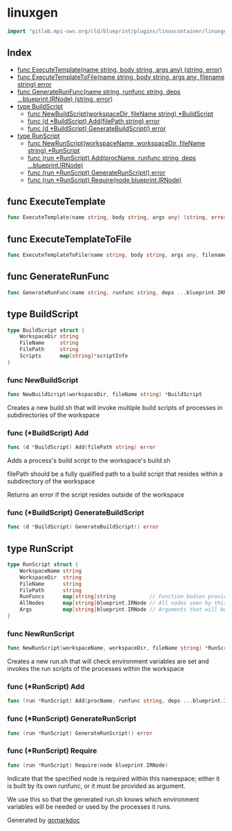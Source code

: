 <!-- Code generated by gomarkdoc. DO NOT EDIT -->

# linuxgen

```go
import "gitlab.mpi-sws.org/cld/blueprint/plugins/linuxcontainer/linuxgen"
```

## Index

- [func ExecuteTemplate\(name string, body string, args any\) \(string, error\)](<#ExecuteTemplate>)
- [func ExecuteTemplateToFile\(name string, body string, args any, filename string\) error](<#ExecuteTemplateToFile>)
- [func GenerateRunFunc\(name string, runfunc string, deps ...blueprint.IRNode\) \(string, error\)](<#GenerateRunFunc>)
- [type BuildScript](<#BuildScript>)
  - [func NewBuildScript\(workspaceDir, fileName string\) \*BuildScript](<#NewBuildScript>)
  - [func \(d \*BuildScript\) Add\(filePath string\) error](<#BuildScript.Add>)
  - [func \(d \*BuildScript\) GenerateBuildScript\(\) error](<#BuildScript.GenerateBuildScript>)
- [type RunScript](<#RunScript>)
  - [func NewRunScript\(workspaceName, workspaceDir, fileName string\) \*RunScript](<#NewRunScript>)
  - [func \(run \*RunScript\) Add\(procName, runfunc string, deps ...blueprint.IRNode\)](<#RunScript.Add>)
  - [func \(run \*RunScript\) GenerateRunScript\(\) error](<#RunScript.GenerateRunScript>)
  - [func \(run \*RunScript\) Require\(node blueprint.IRNode\)](<#RunScript.Require>)


<a name="ExecuteTemplate"></a>
## func ExecuteTemplate

```go
func ExecuteTemplate(name string, body string, args any) (string, error)
```



<a name="ExecuteTemplateToFile"></a>
## func ExecuteTemplateToFile

```go
func ExecuteTemplateToFile(name string, body string, args any, filename string) error
```



<a name="GenerateRunFunc"></a>
## func GenerateRunFunc

```go
func GenerateRunFunc(name string, runfunc string, deps ...blueprint.IRNode) (string, error)
```



<a name="BuildScript"></a>
## type BuildScript



```go
type BuildScript struct {
    WorkspaceDir string
    FileName     string
    FilePath     string
    Scripts      map[string]*scriptInfo
}
```

<a name="NewBuildScript"></a>
### func NewBuildScript

```go
func NewBuildScript(workspaceDir, fileName string) *BuildScript
```

Creates a new build.sh that will invoke multiple build scripts of processes in subdirectories of the workspace

<a name="BuildScript.Add"></a>
### func \(\*BuildScript\) Add

```go
func (d *BuildScript) Add(filePath string) error
```

Adds a process's build script to the workspace's build.sh

filePath should be a fully qualified path to a build script that resides within a subdirectory of the workspace

Returns an error if the script resides outside of the workspace

<a name="BuildScript.GenerateBuildScript"></a>
### func \(\*BuildScript\) GenerateBuildScript

```go
func (d *BuildScript) GenerateBuildScript() error
```



<a name="RunScript"></a>
## type RunScript



```go
type RunScript struct {
    WorkspaceName string
    WorkspaceDir  string
    FileName      string
    FilePath      string
    RunFuncs      map[string]string           // Function bodies provided by processes
    AllNodes      map[string]blueprint.IRNode // All nodes seen by this run script
    Args          map[string]blueprint.IRNode // Arguments that will be set in calling the environment
}
```

<a name="NewRunScript"></a>
### func NewRunScript

```go
func NewRunScript(workspaceName, workspaceDir, fileName string) *RunScript
```

Creates a new run.sh that will check environment variables are set and invokes the run scripts of the processes within the workspace

<a name="RunScript.Add"></a>
### func \(\*RunScript\) Add

```go
func (run *RunScript) Add(procName, runfunc string, deps ...blueprint.IRNode)
```



<a name="RunScript.GenerateRunScript"></a>
### func \(\*RunScript\) GenerateRunScript

```go
func (run *RunScript) GenerateRunScript() error
```



<a name="RunScript.Require"></a>
### func \(\*RunScript\) Require

```go
func (run *RunScript) Require(node blueprint.IRNode)
```

Indicate that the specified node is required within this namespace; either it is built by its own runfunc, or it must be provided as argument.

We use this so that the generated run.sh knows which environment variables will be needed or used by the processes it runs.

Generated by [gomarkdoc](<https://github.com/princjef/gomarkdoc>)
